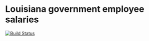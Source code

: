 # Louisiana government employee salaries

[![Build Status](https://travis-ci.org/TheLens/StateSalaries.svg)](https://travis-ci.org/TheLens/StateSalaries)
